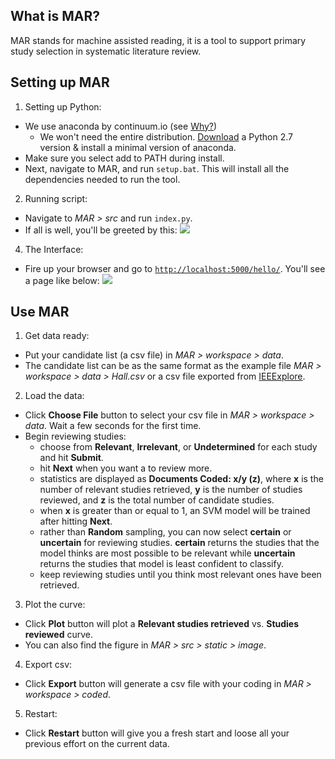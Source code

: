 What is MAR?
-----
MAR stands for machine assisted reading, it is a tool to support primary study selection in systematic literature review.

Setting up MAR
-----

1. Setting up Python:
  + We use anaconda by continuum.io (see [Why?](https://www.continuum.io/why-anaconda))
    - We won't need the entire distribution. [Download](http://conda.pydata.org/miniconda.html) a Python 2.7 version & install a minimal version of anaconda.
  + Make sure you select add to PATH during install.
  + Next, navigate to MAR, and run `setup.bat`. This will install all the dependencies needed to run the tool.

2. Running script:
  + Navigate to *MAR > src* and run `index.py`.
  + If all is well, you'll be greeted by this:
  ![](https://github.com/ai-se/how2readless/blob/master/MAR/tutorial/screenshots/run.png?raw=yes)

4. The Interface:
  + Fire up your browser and go to [`http://localhost:5000/hello/`](http://localhost:5000/hello/). You'll see a page like below:
  ![](https://github.com/ai-se/how2readless/blob/master/MAR/tutorial/screenshots/start.png?raw=yes)
    
Use MAR
-----

1. Get data ready:
  + Put your candidate list (a csv file) in *MAR > workspace > data*.
  + The candidate list can be as the same format as the example file *MAR > workspace > data > Hall.csv* or a csv file exported from [IEEExplore](http://ieeexplore.ieee.org/).
  
2. Load the data:
  + Click **Choose File** button to select your csv file in *MAR > workspace > data*. Wait a few seconds for the first time.
  + Begin reviewing studies:
    - choose from **Relevant**, **Irrelevant**, or **Undetermined** for each study and hit **Submit**.
    - hit **Next** when you want a to review more.
    - statistics are displayed as **Documents Coded: x/y (z)**, where **x** is the number of relevant studies retrieved, **y** is the number of studies reviewed, and **z** is the total number of candidate studies.
    - when **x** is greater than or equal to 1, an SVM model will be trained after hitting **Next**.
    - rather than **Random** sampling, you can now select **certain** or **uncertain** for reviewing studies. **certain** returns the studies that the model thinks are most possible to be relevant while **uncertain** returns the studies that model is least confident to classify.
    - keep reviewing studies until you think most relevant ones have been retrieved.

3. Plot the curve:
  + Click **Plot** button will plot a **Relevant studies retrieved** vs. **Studies reviewed** curve.
  + You can also find the figure in *MAR > src > static > image*.
  
4. Export csv:
  + Click **Export** button will generate a csv file with your coding in *MAR > workspace > coded*.

5. Restart:
  + Click **Restart** button will give you a fresh start and loose all your previous effort on the current data.
